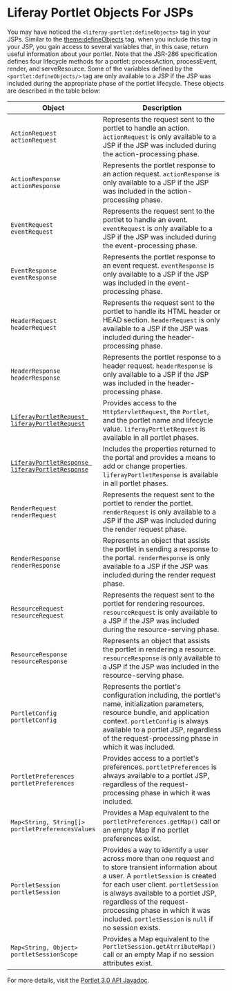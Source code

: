 # Liferay Portlet Objects For JSPs

You may have noticed the `<liferay-portlet:defineObjects>` tag in your JSPs.  Similar to the [theme:defineObjects](./liferay-theme-objects-for-Jsps.md)  tag, when you include this tag in your JSP, you gain access to several variables  that, in this case, return useful information about your portlet. Note that the  JSR-286 specification defines four lifecycle methods for a portlet:  processAction, processEvent, render, and serveResource. Some of the variables  defined by the `<portlet:defineObjects/>` tag are only available to a JSP if the  JSP was included during the appropriate phase of the portlet lifecycle. These  objects are described in the table below:

| Object | Description |
| ------ | ----------- |
| `ActionRequest actionRequest` | Represents the request sent to the portlet to handle an action. `actionRequest` is only available to a JSP if the JSP was included during the action-processing phase. |
| `ActionResponse actionResponse` | Represents the portlet response to an action request. `actionResponse` is only available to a JSP if the JSP was included in the action-processing phase. |
| `EventRequest eventRequest` | Represents the request sent to the portlet to handle an event. `eventRequest` is only available to a JSP if the JSP was included during the event-processing phase. |
| `EventResponse eventResponse` | Represents the portlet response to an event request. `eventResponse` is only available to a JSP if the JSP was included in the event-processing phase. |
| `HeaderRequest headerRequest` | Represents the request sent to the portlet to handle its HTML header or HEAD section. `headerRequest` is only available to a JSP if the JSP was included during the header-processing phase. |
| `HeaderResponse headerResponse` | Represents the portlet response to a header request. `headerResponse` is only available to a JSP if the JSP was included in the header-processing phase. |
| [`LiferayPortletRequest liferayPortletRequest`](https://learn.liferay.com/reference/latest/en/dxp/javadocs/portal-kernel/com/liferay/portal/kernel/portlet/LiferayPortletRequest.html) | Provides access to the `HttpServletRequest`, the `Portlet`, and the portlet name and lifecycle value. `liferayPortletRequest` is available in all portlet phases. |
| [`LiferayPortletResponse liferayPortletResponse`](https://learn.liferay.com/reference/latest/en/dxp/javadocs/portal-kernel/com/liferay/portal/kernel/portlet/LiferayPortletResponse.html) | Includes the properties returned to the portal and provides a means to add or change properties. `liferayPortletResponse` is available in all portlet phases. |
| `RenderRequest renderRequest` | Represents the request sent to the portlet to render the portlet. `renderRequest` is only available to a JSP if the JSP was included during the render request phase. |
| `RenderResponse renderResponse` | Represents an object that assists the portlet in sending a response to the portal. `renderResponse` is only available to a JSP if the JSP was included during the render request phase. |
| `ResourceRequest resourceRequest` | Represents the request sent to the portlet for rendering resources. `resourceRequest` is only available to a JSP if the JSP was included during the resource-serving phase. |
| `ResourceResponse resourceResponse` | Represents an object that assists the portlet in rendering a resource. `resourceResponse` is only available to a JSP if the JSP was included in the resource-serving phase. |
| `PortletConfig portletConfig` | Represents the portlet's configuration including, the portlet's name, initialization parameters, resource bundle, and application context. `portletConfig` is always available to a portlet JSP, regardless of the request-processing phase in which it was included. |
| `PortletPreferences portletPreferences` | Provides access to a portlet's preferences. `portletPreferences` is always available to a portlet JSP, regardless of the request-processing phase in which it was included. |
| `Map<String, String[]> portletPreferencesValues` | Provides a Map equivalent to the `portletPreferences.getMap()` call or an empty Map if no portlet preferences exist. |
| `PortletSession portletSession` | Provides a way to identify a user across more than one request and to store transient information about a user. A `portletSession` is created for each user client. `portletSession` is always available to a portlet JSP, regardless of the request-processing phase in which it was included. `portletSession` is `null` if no session exists. |
| `Map<String, Object> portletSessionScope` | Provides a Map equivalent to the `PortletSession.getAtrributeMap()` call or an empty Map if no session attributes exist. |

For more details, visit the [Portlet 3.0 API Javadoc](https://learn.liferay.com/reference/latest/en/portlet-api/index.html).